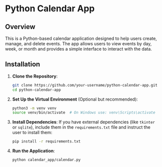 # Python Calendar App

## Overview

This is a Python-based calendar application designed to help users create, manage, and delete events. The app allows users to view events by day, week, or month and provides a simple interface to interact with the data.


## Installation

1. **Clone the Repository**:
    ```bash
    git clone https://github.com/your-username/python-calendar-app.git
    cd python-calendar-app
    ```

2. **Set Up the Virtual Environment** (Optional but recommended):
    ```bash
    python3 -m venv venv
    source venv/bin/activate  # On Windows use: venv\Scripts\activate
    ```

3. **Install Dependencies**:
    If you have external dependencies (like `tkinter` or `sqlite`), include them in the `requirements.txt` file and instruct the user to install them:
    ```bash
    pip install -r requirements.txt
    ```

4. **Run the Application**:
    ```bash
    python calendar_app/calendar.py
    ```


